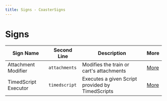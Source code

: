 ```yaml
---
title: Signs - CoasterSigns
---
```

# Signs
| Sign Name | Second Line | Description | More
|-|-|-|-|
| Attachment Modifier | `attachments` | Modifies the train or cart's attachments | [More](/signs/attachments.html)
| TimedScript Executor | `timedscript` | Executes a given Script provided by TimedScripts | [More](/signs/timedscript.html)